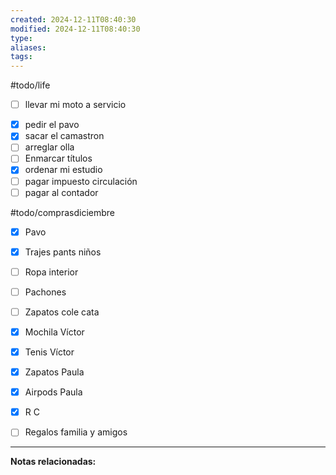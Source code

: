 ```yaml
---
created: 2024-12-11T08:40:30
modified: 2024-12-11T08:40:30
type: 
aliases: 
tags:
---
```

#todo/life
- [ ] llevar mi moto a servicio 
* [x] pedir el pavo 
* [x] sacar el camastron
* [ ] arreglar olla
* [ ] Enmarcar títulos
* [x] ordenar mi estudio
* [ ] pagar impuesto circulación
* [ ] pagar al contador

#todo/comprasdiciembre
- [x] Pavo
- [x] Trajes pants niños
- [ ] Ropa interior
- [ ] Pachones
- [ ] Zapatos cole cata
- [x] Mochila Víctor
- [x] Tenis Víctor
- [x] Zapatos Paula
- [x] Airpods Paula
- [x] R C
- [ ] Regalos familia y amigos 


--- 
 **Notas relacionadas:**
 